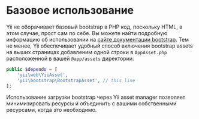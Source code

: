 Базовое использование
===========

Yii не оборачивает базовый bootstrap в PHP код, поскольку HTML, в этом случае, прост сам по себе. Вы можете найти подробную информацию об использовании на [сайте документации bootstrap](http://getbootstrap.com/css/). Тем не менее, Yii обеспечивает удобный способ включения bootstrap assets на выших страницах добавленим одной строки в `AppAsset.php` расположенной в вашей `@app/assets` директории:

```php
public $depends = [
    'yii\web\YiiAsset',
    'yii\bootstrap\BootstrapAsset', // this line
];
```

Использование загрузки bootstrap через Yii asset manager позволяет минимизировать ресурсы и объединить с вашими собственными ресурсами, когда это необходимо.